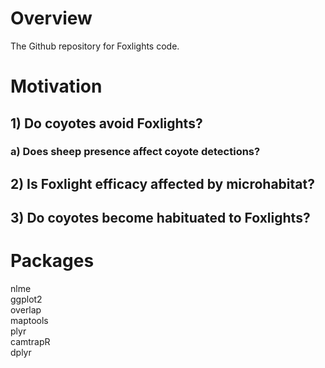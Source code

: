 # Overview
The Github repository for Foxlights code. 

# Motivation
## 1) Do coyotes avoid Foxlights?
### a) Does sheep presence affect coyote detections?
## 2) Is Foxlight efficacy affected by microhabitat?
## 3) Do coyotes become habituated to Foxlights?

# Packages 
nlme <br/>
ggplot2 <br/>
overlap <br/>
maptools <br/>
plyr <br/>
camtrapR <br/>
dplyr
```
